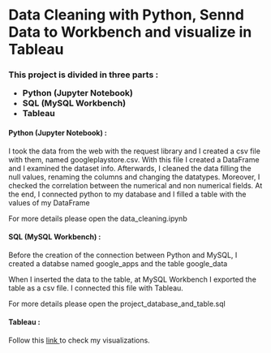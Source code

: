 <h1> Data Cleaning with Python, Sennd Data to Workbench and visualize in Tableau </h1>

<h3> This project is divided in three parts : 
  <ul>
    <li>Python (Jupyter Notebook)</li>
    <li>SQL (MySQL Workbench)</li>
    <li>Tableau</li>
  </ul>
  
  <h4>Python (Jupyter Notebook) :</h4>
  <p> I took the data from the web with the request library and I created a csv file with them, named googleplaystore.csv. With this file I created a DataFrame and I examined the dataset info.
    Afterwards, I cleaned the data filling the null values, renaming the columns and changing the datatypes. Moreover, I checked the correlation between the numerical and non numerical fields.
    At the end,  I connected python to my database and I filled a table with the values of my DataFrame</p>
  <p>For more details please open the data_cleaning.ipynb </p>
  
  <h4>SQL (MySQL Workbench) :</h4>
  <p> Before the creation of the connection between Python and MySQL, I created a databse named google_apps and the table google_data</p>
  <p> When I inserted the data to the table, at MySQL Workbench I exported the table as a csv file. I connected this file with Tableau. </p>
  <p> For more details please open the project_database_and_table.sql </p>
  
  <h4>Tableau :</h4>
  Follow this <a href='https://public.tableau.com/app/profile/angelos/viz/GoogleApps_16274039429850/Report'> link </a> to check my visualizations.

